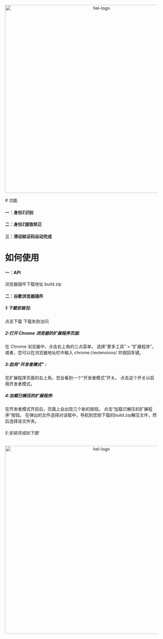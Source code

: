 

<p align="center">
  <img width="620px" alt="hel-logo"  src="https://pic1.zhimg.com/v2-5e75973d5586db8e245ba97c0d0bad73_1440w.jpg" />
</p>
# 功能

#### 一：身份Z识别




#### 二：身份Z提取矫正



#### 三：滑动验证码自动完成



# 如何使用

#### 一：API

浏览器插件下载地址 build.zip



#### 二：谷歌浏览器插件

##### 1:下载安装包:

点击下载
下载失败访问

##### 2:打开 Chrome 浏览器的扩展程序页面:

在 Chrome 浏览器中，点击右上角的三点菜单。
选择“更多工具” > “扩展程序”。
或者，您可以在浏览器地址栏中输入 chrome://extensions/ 并按回车键。

##### 3:启用“开发者模式” :

在扩展程序页面的右上角，您会看到一个“开发者模式”开关。
点击这个开关以启用开发者模式。

##### 4:加载已解压的扩展程序:

在开发者模式开启后，页面上会出现几个新的按钮。
点击“加载已解压的扩展程序”按钮。
在弹出的文件选择对话框中，导航到您刚下载的build.zip解压文件，然后选择该文件夹。

###### 5:安装完成如下图
<p align="center">
<img width="620px" alt="hel-logo"  src="https://pic2.zhimg.com/v2-8271a134ce35d0f46ff8dbc65c910a21_r.jpg" />
</p>

